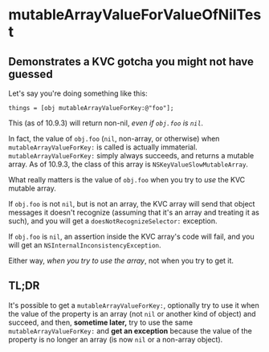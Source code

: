 # mutableArrayValueForValueOfNilTest
## Demonstrates a KVC gotcha you might not have guessed

Let's say you're doing something like this:

    things = [obj mutableArrayValueForKey:@"foo"];

This (as of 10.9.3) will return non-nil, *even if `obj.foo` is `nil`*.

In fact, the value of `obj.foo` (`nil`, non-array, or otherwise) when `mutableArrayValueForKey:` is called is actually immaterial. `mutableArrayValueForKey:` simply always succeeds, and returns a mutable array. As of 10.9.3, the class of this array is `NSKeyValueSlowMutableArray`.

What really matters is the value of `obj.foo` when you try to *use* the KVC mutable array.

If `obj.foo` is not `nil`, but is not an array, the KVC array will send that object messages it doesn't recognize (assuming that it's an array and treating it as such), and you will get a `doesNotRecognizeSelector:` exception.

If `obj.foo` is `nil`, an assertion inside the KVC array's code will fail, and you will get an `NSInternalInconsistencyException`.

Either way, *when you try to use the array*, not when you try to get it.

## TL;DR

It's possible to get a `mutableArrayValueForKey:`, optionally try to use it when the value of the property is an array (not `nil` or another kind of object) and succeed, and then, **sometime later,** try to use the same `mutableArrayValueForKey:` and **get an exception** because the value of the property is no longer an array (is now `nil` or a non-array object).
